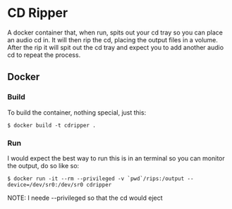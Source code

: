 # CD Ripper

A docker container that, when run, spits out your cd tray so you can place an audio cd in.
It will then rip the cd, placing the output files in a volume. After the rip it will spit out
the cd tray and expect you to add another audio cd to repeat the process.

## Docker

### Build

To build the container, nothing special, just this:

    $ docker build -t cdripper .

### Run

I would expect the best way to run this is in an terminal so you can monitor the output, do so like so:

    $ docker run -it --rm --privileged -v `pwd`/rips:/output --device=/dev/sr0:/dev/sr0 cdripper

NOTE: I neede --privileged so that the cd would eject

